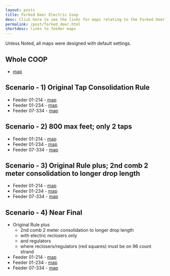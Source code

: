 ```yaml
---
layout: posts
title: Forked Deer Electric Coop
desc: Click here to see the links for maps relating to the Forked Deer Coop.  This is organized by substation/feeders. 
permalink: /post/forked_deer.html
shortdesc: links to feeder maps
---
```


Unless Noted, all maps were designed with default settings.

Whole COOP
----------
* [map](/coop/forked_deer/coop.html)

Scenario - 1) Original Tap Consolidation Rule
---------
* Feeder 01-214 - [map](/coop/forked_deer/s01_f214.html)
* Feeder 01-234 - [map](/coop/forked_deer/s01_f234.html)
* Feeder 07-334 - [map](/coop/forked_deer/s07_f334.html)

Scenario - 2) 800 max feet; only 2 taps
---------
* Feeder 01-214 - [map](/coop/forked_deer/s01_f214_n_800.html)
* Feeder 01-234 - [map](/coop/forked_deer/s01_f234_n_800.html)
* Feeder 07-334 - [map](/coop/forked_deer/s07_f334_n_800.html)

Scenario - 3) Original Rule plus; 2nd comb 2 meter consolidation to longer drop length
------------
* Feeder 01-214 - [map](/coop/forked_deer/s01_f214_800_adss_t.html)
* Feeder 01-234 - [map](/coop/forked_deer/s01_f234_800_adss_t.html)
* Feeder 07-334 - [map](/coop/forked_deer/s07_f334_800_adss_t.html)

Scenario - 4) Near Final 
--------------
* Original Rule plus
	* 2nd comb 2 meter consolidation to longer drop length
	* with electric reclosers only
	* and regulators
	* where reclosers/regulators (red squares) must be on 96 count strand
* Feeder 01-214 - [map](/coop/forked_deer/s01_f214_near.html)
* Feeder 01-234 - [map](/coop/forked_deer/s01_f234_near.html)
* Feeder 07-334 - [map](/coop/forked_deer/s07_f334_near.html)
